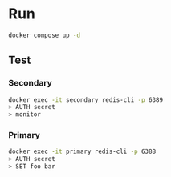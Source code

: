 # Run
```bash
docker compose up -d
```

## Test

### Secondary
```bash
docker exec -it secondary redis-cli -p 6389
> AUTH secret
> monitor
```
### Primary
```bash
docker exec -it primary redis-cli -p 6388
> AUTH secret
> SET foo bar
```

